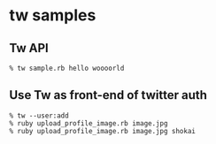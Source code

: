 # tw samples

## Tw API

    % tw sample.rb hello woooorld

## Use Tw as front-end of twitter auth

    % tw --user:add
    % ruby upload_profile_image.rb image.jpg
    % ruby upload_profile_image.rb image.jpg shokai

